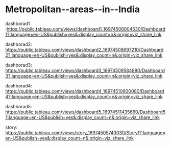 # Metropolitan--areas--in--India


dashborad1 :https://public.tableau.com/views/dashboard1_16974508004530/Dashboard1?:language=en-US&publish=yes&:display_count=n&:origin=viz_share_link 

dashborad2: https://public.tableau.com/views/dashboard2_16974508697210/Dashboard2?:language=en-US&publish=yes&:display_count=n&:origin=viz_share_link


dashborad3: https://public.tableau.com/views/dashboard3_16974509584880/Dashboard3?:language=en-US&publish=yes&:display_count=n&:origin=viz_share_link


dashborad4: https://public.tableau.com/views/dashboard4_16974510600080/Dashboard4?:language=en-US&publish=yes&:display_count=n&:origin=viz_share_link


dashborad5: https://public.tableau.com/views/dashboard5_16974511435660/Dashboard5?:language=en-US&publish=yes&:display_count=n&:origin=viz_share_link


story: https://public.tableau.com/views/story_16974505743030/Story1?:language=en-US&publish=yes&:display_count=n&:origin=viz_share_link


